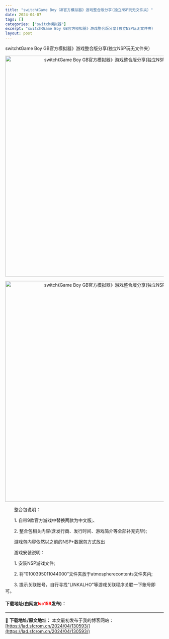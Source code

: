 ```yaml
---
title: "switch《Game Boy GB官方模拟器》游戏整合版分享(独立NSP玩无文件夹）"
date: 2024-04-07
tags: []
categories: ["switch模拟器"]
excerpt: "switch《Game Boy GB官方模拟器》游戏整合版分享(独立NSP玩无文件夹） 　　整合包说明： 　　1. 自带9款官方游戏中替换两款为中文版;、 　　2. 整合包相关内容(含发行商、发行时间、游戏简介等全部补充完毕); 　　游戏包内容依然以之前的NSP+数据包方式放出 　　游戏安装说明： &hellip;"
layout: post
---
```


 <p>switch《Game Boy GB官方模拟器》游戏整合版分享(独立NSP玩无文件夹）</p> <div> <p align="center"><img align="" border="0" src="https://lad.sfcrom.cn/wp-content/uploads/2024/04/20240407_66121f5469b2b.webp" width="700" alt="switch《Game Boy GB官方模拟器》游戏整合版分享(独立NSP玩无文件夹）" /></p> <p align="center"><img align="" border="0" src="https://lad.sfcrom.cn/wp-content/uploads/2024/04/20240407_66121f54c938a.webp" width="700" alt="switch《Game Boy GB官方模拟器》游戏整合版分享(独立NSP玩无文件夹）" /></p></div> <p>　　整合包说明：</p> <p>　　1. 自带9款官方游戏中替换两款为中文版;、</p> <p>　　2. 整合包相关内容(含发行商、发行时间、游戏简介等全部补充完毕);</p> <p>　　游戏包内容依然以之前的NSP+数据包方式放出</p> <p>　　游戏安装说明：</p> <p>　　1. 安装NSP游戏文件;</p> <p>　　2. 将&ldquo;0100395011044000&rdquo;文件夹放于atmospherecontents文件夹内;</p> <p>　　3. 提示关联账号，自行寻找&quot;LINKALHO&quot;等游戏关联程序关联一下账号即可。</p> <p><h4>下载地址(由网友<font color="red">lsc159</font>发布)：</h4></p> 

---
📖 **下载地址/原文地址：** 本文最初发布于我的博客网站：[https://lad.sfcrom.cn/2024/04/130593/](https://lad.sfcrom.cn/2024/04/130593/)

